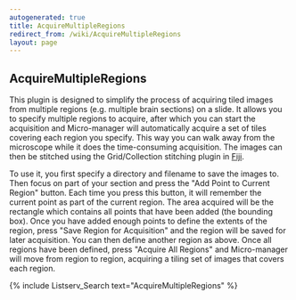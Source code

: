 ```yaml
---
autogenerated: true
title: AcquireMultipleRegions
redirect_from: /wiki/AcquireMultipleRegions
layout: page
---
```


## AcquireMultipleRegions

This plugin is designed to simplify the process of acquiring tiled
images from multiple regions (e.g. multiple brain sections) on a slide.
It allows you to specify multiple regions to acquire, after which you
can start the acquisition and Micro-manager will automatically acquire a
set of tiles covering each region you specify. This way you can walk
away from the microscope while it does the time-consuming acquisition.
The images can then be stitched using the Grid/Collection stitching
plugin in [Fiji](http://fiji.sc).

To use it, you first specify a directory and filename to save the images
to. Then focus on part of your section and press the "Add Point to
Current Region" button. Each time you press this button, it will
remember the current point as part of the current region. The area
acquired will be the rectangle which contains all points that have been
added (the bounding box). Once you have added enough points to define
the extents of the region, press "Save Region for Acquisition" and the
region will be saved for later acquisition. You can then define another
region as above. Once all regions have been defined, press "Acquire All
Regions" and Micro-manager will move from region to region, acquiring a
tiling set of images that covers each region.

{% include Listserv_Search text="AcquireMultipleRegions" %}

